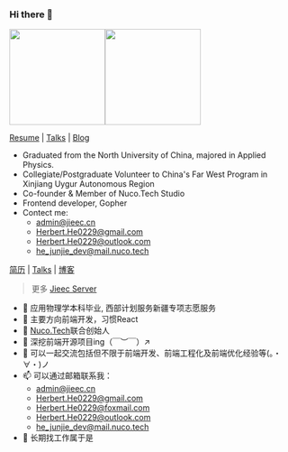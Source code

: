 ### Hi there 👋

<img src="https://github-readme-stats.vercel.app/api?username=HerbertHe&count_private=true" height="170px" /><img src="https://github-readme-stats.vercel.app/api/top-langs/?username=HerbertHe&layout=compact" height="170px" />

[Resume](https://resume.goer.icu/en) | [Talks](https://talks.goer.icu) | [Blog](https://goer.icu)

- Graduated from the North University of China, majored in Applied Physics.
- Collegiate/Postgraduate Volunteer to China's Far West Program in Xinjiang Uygur Autonomous Region
- Co-founder & Member of Nuco.Tech Studio
- Frontend developer, Gopher
- Contect me:
  - admin@jieec.cn
  - Herbert.He0229@gmail.com
  - Herbert.He0229@outlook.com
  - he_junjie_dev@mail.nuco.tech

[简历](https://resume.goer.icu) | [Talks](https://talks.goer.icu) | [博客](https://goer.icu)

> 更多 [Jieec Server](https://server.jieec.cn)

- 🔭 应用物理学本科毕业, 西部计划服务新疆专项志愿服务
- 🌱 主要方向前端开发，习惯React
- 👯 [Nuco.Tech](https://github.com/NucoTech)联合创始人
- 🤔 深挖前端开源项目ing（￣︶￣）↗　
- 💬 可以一起交流包括但不限于前端开发、前端工程化及前端优化经验等(。・∀・)ノ
- 📫 可以通过邮箱联系我：
  - admin@jieec.cn 
  - Herbert.He0229@gmail.com
  - Herbert.He0229@foxmail.com
  - Herbert.He0229@outlook.com
  - he_junjie_dev@mail.nuco.tech
- 👀 长期找工作属于是
